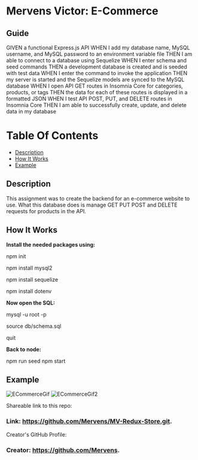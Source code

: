 # Mervens Victor: E-Commerce

## Guide
GIVEN a functional Express.js API
WHEN I add my database name, MySQL username, and MySQL password to an environment variable file
THEN I am able to connect to a database using Sequelize
WHEN I enter schema and seed commands
THEN a development database is created and is seeded with test data
WHEN I enter the command to invoke the application
THEN my server is started and the Sequelize models are synced to the MySQL database
WHEN I open API GET routes in Insomnia Core for categories, products, or tags
THEN the data for each of these routes is displayed in a formatted JSON
WHEN I test API POST, PUT, and DELETE routes in Insomnia Core
THEN I am able to successfully create, update, and delete data in my database

# Table Of Contents
- [Description](#description)
- [How It Works](#how-it-works)
- [Example](#example)

## Description  
This assignment was to create the backend for an e-commerce website to use. What this database does is manage GET PUT POST and DELETE requests for products in the API.

## How It Works  

**Install the needed packages using:**

npm init

npm install mysql2

npm install sequelize

npm install dotenv


**Now open the SQL:**

mysql -u root -p

source db/schema.sql

quit

**Back to node:**

npm run seed
npm start

## Example
![ECommerceGif]()
![ECommerceGif2](https://user-images.githubusercontent.com/82620500/132426155-6b66c82a-446f-4351-9a80-a5b35e90a0ad.gif)

Shareable link to this repo:  

### Link: **https://github.com/Mervens/MV-Redux-Store.git.**  

Creator's GitHub Profile:  

### Creator: **https://github.com/Mervens.**

